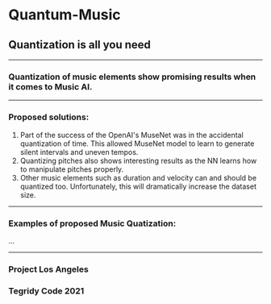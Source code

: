 # Quantum-Music
## Quantization is all you need

***

### Quantization of music elements show promising results when it comes to Music AI.


***

### Proposed solutions:

1) Part of the success of the OpenAI's MuseNet was in the accidental quantization of time. This allowed MuseNet model to learn to generate silent intervals and uneven tempos.
2) Quantizing pitches also shows interesting results as the NN learns how to manipulate pitches properly.
3) Other music elements such as duration and velocity can and should be quantized too. Unfortunately, this will dramatically increase the dataset size.

***

### Examples of proposed Music Quatization:

...

***

### Project Los Angeles

### Tegridy Code 2021
